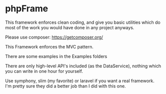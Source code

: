 # phpFrame
This framework enforces clean coding, and give you basic utilities which do most of the work you would have done in any project anyways.

Please use composer: https://getcomposer.org/

This Framework enforces the MVC pattern. 

There are some examples in the Examples folders 

There are only high-level API's included (as the DataService), nothing which you can write in one hour for yourself.

Use symphony, slim (my favorite) or laravel if you want a real framework. I'm pretty sure they did a better job than I did with this one.
